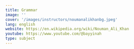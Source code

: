 ```yaml
---
title: Grammar
image: ''
cover: '/images/instructors/noumanalikhanbg.jpeg'
lang: english
website: https://en.wikipedia.org/wiki/Nouman_Ali_Khan
youtube: https://www.youtube.com/@bayyinah
type: subject
---
```


